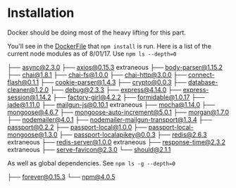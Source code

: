 # Installation

Docker should be doing most of the heavy lifting for this part.

You'll see in the [DockerFile](DockerFile) that `npm install` is run.  Here is a list of the current node modules as of 8/01/17.  Use `npm ls --depth=0`

├── async@2.3.0
├── axios@0.15.3 extraneous
├── body-parser@1.15.2
├── chai@1.8.1
├── chai-fs@1.0.0
├── chai-http@3.0.0
├── connect-flash@0.1.1
├── cookie-parser@1.4.3
├── crypto@0.0.3
├── database-cleaner@1.2.0
├── debug@2.3.3
├── express@4.14.0
├── express-session@1.14.2
├── factory-girl@4.2.2
├── formidable@1.0.17
├── jade@1.11.0
├── mailgun-js@0.10.1 extraneous
├── mocha@1.14.0
├── mongoose@4.6.7
├── mongoose-auto-increment@5.0.1
├── morgan@1.7.0
├── nodemailer@4.0.1
├── nodemailer-mailgun-transport@1.3.4
├── passport@0.2.2
├── passport-local@1.0.0
├── passport-local-mongoose@1.3.0
├── passport-localapikey@0.0.3
├── redis@2.6.3 extraneous
├── redis-server@1.0.0 extraneous
├── response-time@2.3.2 extraneous
├── serve-favicon@2.3.0
└── should@2.1.1

As well as global dependencies.  See `npm ls -g --depth=0`

├── forever@0.15.3
└── npm@4.0.5
